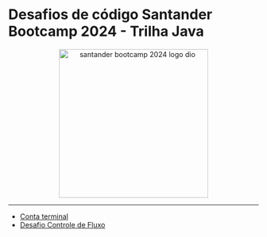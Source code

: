 # Desafios de código Santander Bootcamp 2024 - Trilha Java
<div align=center>
  <img src="https://hermes.dio.me/tracks/a039b34c-7aa8-4a3d-b765-07c8c837f67a.png" alt="santander bootcamp 2024 logo dio" width=300px>
</div>

---

- [Conta terminal](conta-banco/main.md)
- [Desafio Controle de Fluxo](DesafioControleFluxo/main.md)
